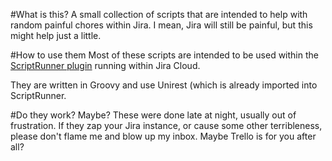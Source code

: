 #What is this?
A small collection of scripts that are intended to help with random painful chores within Jira.  I mean, Jira will still be painful, but this might help just a little.

#How to use them
Most of these scripts are intended to be used within the [ScriptRunner plugin](https://marketplace.atlassian.com/apps/6820) running within Jira Cloud.  

They are written in Groovy and use Unirest (which is already imported into ScriptRunner.

#Do they work?
Maybe?  These were done late at night, usually out of frustration.  If they zap your Jira instance, or cause some other terribleness, please don't flame me and blow up my inbox.  Maybe Trello is for you after all?